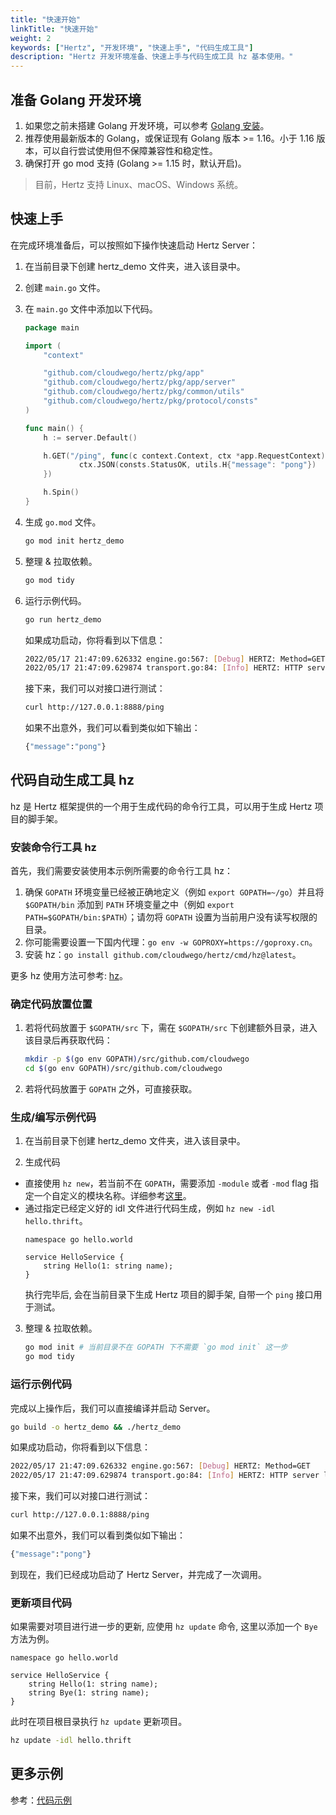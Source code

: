 ```yaml
---
title: "快速开始"
linkTitle: "快速开始"
weight: 2
keywords: ["Hertz", "开发环境", "快速上手", "代码生成工具"]
description: "Hertz 开发环境准备、快速上手与代码生成工具 hz 基本使用。"
---
```


## 准备 Golang 开发环境

1. 如果您之前未搭建 Golang 开发环境，可以参考 [Golang 安装](https://go.dev/doc/install)。
2. 推荐使用最新版本的 Golang，或保证现有 Golang 版本 >= 1.16。小于 1.16 版本，可以自行尝试使用但不保障兼容性和稳定性。
3. 确保打开 go mod 支持 (Golang >= 1.15 时，默认开启)。

> 目前，Hertz 支持 Linux、macOS、Windows 系统。

## 快速上手

在完成环境准备后，可以按照如下操作快速启动 Hertz Server：

1. 在当前目录下创建 hertz_demo 文件夹，进入该目录中。
2. 创建 `main.go` 文件。
3. 在 `main.go` 文件中添加以下代码。

   ```go
   package main

   import (
       "context"

       "github.com/cloudwego/hertz/pkg/app"
       "github.com/cloudwego/hertz/pkg/app/server"
       "github.com/cloudwego/hertz/pkg/common/utils"
       "github.com/cloudwego/hertz/pkg/protocol/consts"
   )

   func main() {
       h := server.Default()

       h.GET("/ping", func(c context.Context, ctx *app.RequestContext) {
               ctx.JSON(consts.StatusOK, utils.H{"message": "pong"})
       })

       h.Spin()
   }
   ```

4. 生成 `go.mod` 文件。

   ```bash
   go mod init hertz_demo
   ```

5. 整理 & 拉取依赖。

   ```bash
   go mod tidy
   ```

6. 运行示例代码。

   ```bash
   go run hertz_demo
   ```

   如果成功启动，你将看到以下信息：

   ```bash
   2022/05/17 21:47:09.626332 engine.go:567: [Debug] HERTZ: Method=GET    absolutePath=/ping   --> handlerName=main.main.func1 (num=2 handlers)
   2022/05/17 21:47:09.629874 transport.go:84: [Info] HERTZ: HTTP server listening on address=[::]:8888
   ```

   接下来，我们可以对接口进行测试：

   ```bash
   curl http://127.0.0.1:8888/ping
   ```

   如果不出意外，我们可以看到类似如下输出：

   ```bash
   {"message":"pong"}
   ```

## 代码自动生成工具 hz

hz 是 Hertz 框架提供的一个用于生成代码的命令行工具，可以用于生成 Hertz 项目的脚手架。

### 安装命令行工具 hz

首先，我们需要安装使用本示例所需要的命令行工具 hz：

1. 确保 `GOPATH` 环境变量已经被正确地定义（例如 `export GOPATH=~/go`）并且将 `$GOPATH/bin` 添加到 `PATH` 环境变量之中（例如 `export PATH=$GOPATH/bin:$PATH`）；请勿将 `GOPATH` 设置为当前用户没有读写权限的目录。
2. 你可能需要设置一下国内代理：`go env -w GOPROXY=https://goproxy.cn`。
3. 安装 hz：`go install github.com/cloudwego/hertz/cmd/hz@latest`。

更多 hz 使用方法可参考: [hz](/zh/docs/hertz/tutorials/toolkit/)。

### 确定代码放置位置

1. 若将代码放置于 `$GOPATH/src` 下，需在 `$GOPATH/src` 下创建额外目录，进入该目录后再获取代码：

   ```bash
   mkdir -p $(go env GOPATH)/src/github.com/cloudwego
   cd $(go env GOPATH)/src/github.com/cloudwego
   ```

2. 若将代码放置于 `GOPATH` 之外，可直接获取。

### 生成/编写示例代码

1. 在当前目录下创建 hertz_demo 文件夹，进入该目录中。

2. 生成代码
  - 直接使用 `hz new`，若当前不在 `GOPATH`，需要添加 `-module` 或者 `-mod` flag 指定一个自定义的模块名称。详细参考[这里](/zh/docs/hertz/tutorials/toolkit/usage/)。
  - 通过指定已经定义好的 idl 文件进行代码生成，例如 `hz new -idl hello.thrift`。
    ```thrift
    namespace go hello.world
    
    service HelloService {
        string Hello(1: string name);
    }
    ```
    执行完毕后, 会在当前目录下生成 Hertz 项目的脚手架, 自带一个 `ping` 接口用于测试。 

3. 整理 & 拉取依赖。

   ```bash
   go mod init # 当前目录不在 GOPATH 下不需要 `go mod init` 这一步
   go mod tidy
   ```

### 运行示例代码

完成以上操作后，我们可以直接编译并启动 Server。

```bash
go build -o hertz_demo && ./hertz_demo
```

如果成功启动，你将看到以下信息：

```bash
2022/05/17 21:47:09.626332 engine.go:567: [Debug] HERTZ: Method=GET    absolutePath=/ping   --> handlerName=main.main.func1 (num=2 handlers)
2022/05/17 21:47:09.629874 transport.go:84: [Info] HERTZ: HTTP server listening on address=[::]:8888
```

接下来，我们可以对接口进行测试：

```bash
curl http://127.0.0.1:8888/ping
```

如果不出意外，我们可以看到类似如下输出：

```bash
{"message":"pong"}
```

到现在，我们已经成功启动了 Hertz Server，并完成了一次调用。

### 更新项目代码

如果需要对项目进行进一步的更新, 应使用 `hz update` 命令, 这里以添加一个 `Bye` 方法为例。

```thrift
namespace go hello.world

service HelloService {
    string Hello(1: string name);
    string Bye(1: string name);
}
```

此时在项目根目录执行 `hz update` 更新项目。

```bash
hz update -idl hello.thrift
```

## 更多示例

参考：[代码示例](/zh/docs/hertz/tutorials/example/)

